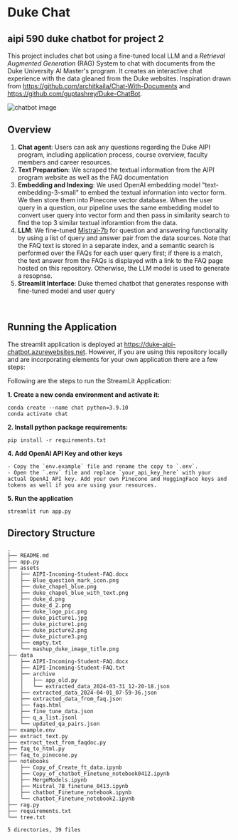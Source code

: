 # Duke Chat
## aipi 590 duke chatbot for project 2


This project includes chat bot using a fine-tuned local LLM and a *Retrieval Augmented Generation* (RAG) System to chat with documents from the Duke University AI Master's program. It creates an interactive chat experience with the data gleaned from the Duke websites. Inspiration drawn from https://github.com/architkaila/Chat-With-Documents and https://github.com/guptashrey/Duke-ChatBot.

![chatbot image](./assets/duke_picture1.png)

## Overview

1. **Chat agent**: Users can ask any questions regarding the Duke AIPI program, including application process, course overview, faculty members and career resources.
2. **Text Preparation**: We scraped the textual information from the AIPI program website as well as the FAQ documentation
4. **Embedding and Indexing**:  We used OpenAI embedding model "text-embedding-3-small" to embed the textual information into vector form. We then store them into Pinecone vector database. When the user query in a question, our pipeline uses the same embedding model to convert user query into vector form and then pass in similarity search to find the top 3 similar textual inforamtion from the data.
5. **LLM**: We fine-tuned [Mistral-7b](https://huggingface.co/mistralai/Mistral-7B-v0.1) for question and answering functionality by using a list of query and answer pair from the data sources. Note that the FAQ text is stored in a separate index, and a semantic search is performed over the FAQs for each user query first; if there is a match, the text answer from the FAQs is displayed with a link to the FAQ page hosted on this repository. Otherwise, the LLM model is used to generate a resopnse.
6. **Streamlit Interface**: Duke themed chatbot that generates response with fine-tuned model and user query

&nbsp;
## Running the Application 
The streamlit application is deployed at https://duke-aipi-chatbot.azurewebsites.net. However, if you are using this repository locally and are incorporating elements for your own application there are a few steps:

Following are the steps to run the StreamLit Application: 

**1. Create a new conda environment and activate it:** 
```
conda create --name chat python=3.9.10
conda activate chat
```
**2. Install python package requirements:** 
```
pip install -r requirements.txt 
```
**4. Add OpenAI API Key and other keys**
```
- Copy the `env.example` file and rename the copy to `.env`.
- Open the `.env` file and replace `your_api_key_here` with your actual OpenAI API key. Add your own Pinecone and HuggingFace keys and tokens as well if you are using your resources.  
```
**5. Run the application**
```
streamlit run app.py
```


## Directory Structure
```
.
├── README.md
├── app.py
├── assets
│   ├── AIPI-Incoming-Student-FAQ.docx
│   ├── Blue_question_mark_icon.png
│   ├── duke_chapel_blue.png
│   ├── duke_chapel_blue_with_text.png
│   ├── duke_d.png
│   ├── duke_d_2.png
│   ├── duke_logo_pic.png
│   ├── duke_picture1.jpg
│   ├── duke_picture1.png
│   ├── duke_picture2.png
│   ├── duke_picture3.png
│   ├── empty.txt
│   └── mashup_duke_image_title.png
├── data
│   ├── AIPI-Incoming-Student-FAQ.docx
│   ├── AIPI-Incoming-Student-FAQ.txt
│   ├── archive
│   │   ├── app_old.py
│   │   └── extracted_data_2024-03-31_12-20-18.json
│   ├── extracted_data_2024-04-01_07-59-36.json
│   ├── extracted_data_from_faq.json
│   ├── faqs.html
│   ├── fine_tune_data.json
│   ├── q_a_list.jsonl
│   └── updated_qa_pairs.json
├── example.env
├── extract_text.py
├── extract_text_from_faqdoc.py
├── faq_to_html.py
├── faq_to_pinecone.py
├── notebooks
│   ├── Copy_of_Create_ft_data.ipynb
│   ├── Copy_of_chatbot_Finetune_notebook0412.ipynb
│   ├── MergeModels.ipynb
│   ├── Mistral_7B_finetune_0413.ipynb
│   ├── chatbot_Finetune_notebook.ipynb
│   └── chatbot_Finetune_notebook2.ipynb
├── rag.py
├── requirements.txt
└── tree.txt

5 directories, 39 files
```